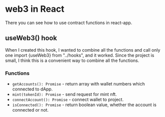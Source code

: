 # web3 in React

There you can see how to use contract functions in react-app.

## useWeb3() hook

When I created this hook, I wanted to combine all the functions and call only one import {useWeb3} from "../hooks", and it worked. Since the project is small, I think this is a convenient way to combine all the functions.

### Functions

- `getAccounts(): Promise` - return array with wallet numbers which connected to dApp.
- `mint(tokenId): Promise` - send request for mint nft.
- `connectAccount(): Promise` - connect wallet to project.
- `isConnected(): Promise` - return boolean value, whether the account is connected or not.
